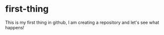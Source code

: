 # first-thing
This is my first thing in github, I am creating a repository and let's see what happens!
